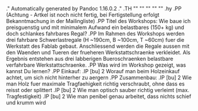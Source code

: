 .\" Automatically generated by Pandoc 1.16.0.2
.\"
.TH "" "" "" "" ""
.hy
.PP
(Achtung \- Artkel ist noch nicht fertig, bei Fertigstellung erfolgt
Bekanntmachung in der Mailingliste)
.PP
Titel des Workshops: Wie baue ich preisguenstig und mit minimalem
Aufwand ein belastbares (150+ kg) und doch schlankes fahrbares Regal?
.PP
Im Rahmen des Workshops werden drei fahrbare Schwerlastregale (H ~190cm,
B ~100cm, T ~60cm) fuer die Werkstatt des Fablab gebaut.
Anschliessend werden die Regale aussen mit den Waenden und Tueren der
frueheren Werkstattschraenke verkleidet.
Als Ergebnis entstehen aus drei labberigen Bueroschraenken belastbare
verfahrbare Werkstattschraenke.
.PP
Was wird im Workshop gezeigt, was kannst Du lernen?
.PP
Einkauf:
.IP \[bu] 2
Worauf man beim Holzeinkauf achtet, um sich nicht hinterher zu aergern
.PP
Zusammenbau:
.IP \[bu] 2
Wie man Holz fuer maximale Tragfaehigkeit richtig verschraubt, ohne dass
es reisst oder splittert
.IP \[bu] 2
Wie man optisch sauber richtig verleimt (max.
Tragfestigkeit)
.IP \[bu] 2
Wie man penibel genau arbeitet, dass nichts schief und krumm wird

